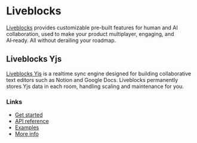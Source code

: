 # Liveblocks

[Liveblocks](https://liveblocks.io) provides customizable pre-built features for human and AI collaboration, used to make your product multiplayer, engaging, and AI‑ready. All without derailing your roadmap.

## Liveblocks Yjs

[Liveblocks Yjs](https://liveblocks.io/sync-datastore/yjs) is a realtime sync engine designed for building collaborative text editors such as Notion and Google Docs. Liveblocks permanently stores Yjs data in each room, handling scaling and maintenance for you.

### Links

- [Get started](https://liveblocks.io/docs/get-started/text-editor)
- [API reference](https://liveblocks.io/docs/api-reference/liveblocks-yjs)
- [Examples](https://liveblocks.io/examples)
- [More info](https://liveblocks.io/docs/platform/sync-datastore/liveblocks-yjs)
